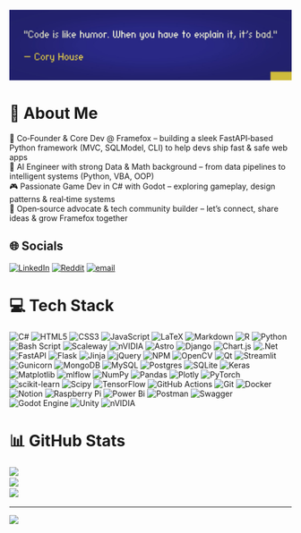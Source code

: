 
![banner](./banner.jpeg)
  
  
# 💫 About Me
🦊 Co‑Founder & Core Dev @ Framefox – building a sleek FastAPI‑based Python framework (MVC, SQLModel, CLI) to help devs ship fast & safe web apps<br>
🧠 AI Engineer with strong Data & Math background – from data pipelines to intelligent systems (Python, VBA, OOP)<br>
🎮 Passionate Game Dev in C# with Godot – exploring gameplay, design patterns & real‑time systems<br>
🤝 Open‑source advocate & tech community builder – let’s connect, share ideas & grow Framefox together


## 🌐 Socials
[![LinkedIn](https://img.shields.io/badge/LinkedIn-%230077B5.svg?logo=linkedin&logoColor=white)](https://linkedin.com/in/raphaël-leurond-b00640106) [![Reddit](https://img.shields.io/badge/Reddit-%23FF4500.svg?logo=Reddit&logoColor=white)](https://reddit.com/user/Pristine_Noise_9960) [![email](https://img.shields.io/badge/Email-D14836?logo=gmail&logoColor=white)](mailto:leurond.raphael@gmail.com) 

# 💻 Tech Stack
![C#](https://img.shields.io/badge/c%23-%23239120.svg?style=flat-square&logo=csharp&logoColor=white)
![HTML5](https://img.shields.io/badge/html5-%23E34F26.svg?style=flat-square&logo=html5&logoColor=white)
![CSS3](https://img.shields.io/badge/css3-%231572B6.svg?style=flat-square&logo=css3&logoColor=white)
![JavaScript](https://img.shields.io/badge/javascript-%23323330.svg?style=flat-square&logo=javascript&logoColor=%23F7DF1E)
![LaTeX](https://img.shields.io/badge/latex-%23008080.svg?style=flat-square&logo=latex&logoColor=white)
![Markdown](https://img.shields.io/badge/markdown-%23000000.svg?style=flat-square&logo=markdown&logoColor=white)
![R](https://img.shields.io/badge/r-%23276DC3.svg?style=flat-square&logo=r&logoColor=white)
![Python](https://img.shields.io/badge/python-3670A0?style=flat-square&logo=python&logoColor=ffdd54)
![Bash Script](https://img.shields.io/badge/bash_script-%23121011.svg?style=flat-square&logo=gnu-bash&logoColor=white)
![Scaleway](https://img.shields.io/badge/SCALEWAY-%234f0599.svg?style=flat-square&logo=scaleway&logoColor=white)
![nVIDIA](https://img.shields.io/badge/cuda-000000.svg?style=flat-square&logo=nVIDIA&logoColor=green)
![Astro](https://img.shields.io/badge/astro-%232C2052.svg?style=flat-square&logo=astro&logoColor=white)
![Django](https://img.shields.io/badge/django-%23092E20.svg?style=flat-square&logo=django&logoColor=white)
![Chart.js](https://img.shields.io/badge/chart.js-F5788D.svg?style=flat-square&logo=chart.js&logoColor=white)
![.Net](https://img.shields.io/badge/.NET-5C2D91?style=flat-square&logo=.net&logoColor=white)
![FastAPI](https://img.shields.io/badge/FastAPI-005571?style=flat-square&logo=fastapi)
![Flask](https://img.shields.io/badge/flask-%23000.svg?style=flat-square&logo=flask&logoColor=white)
![Jinja](https://img.shields.io/badge/jinja-white.svg?style=flat-square&logo=jinja&logoColor=black)
![jQuery](https://img.shields.io/badge/jquery-%230769AD.svg?style=flat-square&logo=jquery&logoColor=white)
![NPM](https://img.shields.io/badge/NPM-%23CB3837.svg?style=flat-square&logo=npm&logoColor=white)
![OpenCV](https://img.shields.io/badge/opencv-%23white.svg?style=flat-square&logo=opencv&logoColor=white)
![Qt](https://img.shields.io/badge/Qt-%23217346.svg?style=flat-square&logo=Qt&logoColor=white)
![Streamlit](https://img.shields.io/badge/Streamlit-%23FE4B4B.svg?style=flat-square&logo=streamlit&logoColor=white)
![Gunicorn](https://img.shields.io/badge/gunicorn-%298729.svg?style=flat-square&logo=gunicorn&logoColor=white)
![MongoDB](https://img.shields.io/badge/MongoDB-%234ea94b.svg?style=flat-square&logo=mongodb&logoColor=white)
![MySQL](https://img.shields.io/badge/mysql-4479A1.svg?style=flat-square&logo=mysql&logoColor=white)
![Postgres](https://img.shields.io/badge/postgres-%23316192.svg?style=flat-square&logo=postgresql&logoColor=white)
![SQLite](https://img.shields.io/badge/sqlite-%2307405e.svg?style=flat-square&logo=sqlite&logoColor=white)
![Keras](https://img.shields.io/badge/Keras-%23D00000.svg?style=flat-square&logo=Keras&logoColor=white)
![Matplotlib](https://img.shields.io/badge/Matplotlib-%23ffffff.svg?style=flat-square&logo=Matplotlib&logoColor=black)
![mlflow](https://img.shields.io/badge/mlflow-%23d9ead3.svg?style=flat-square&logo=numpy&logoColor=blue)
![NumPy](https://img.shields.io/badge/numpy-%23013243.svg?style=flat-square&logo=numpy&logoColor=white)
![Pandas](https://img.shields.io/badge/pandas-%23150458.svg?style=flat-square&logo=pandas&logoColor=white)
![Plotly](https://img.shields.io/badge/Plotly-%233F4F75.svg?style=flat-square&logo=plotly&logoColor=white)
![PyTorch](https://img.shields.io/badge/PyTorch-%23EE4C2C.svg?style=flat-square&logo=PyTorch&logoColor=white)
![scikit-learn](https://img.shields.io/badge/scikit--learn-%23F7931E.svg?style=flat-square&logo=scikit-learn&logoColor=white)
![Scipy](https://img.shields.io/badge/SciPy-%230C55A5.svg?style=flat-square&logo=scipy&logoColor=%white)
![TensorFlow](https://img.shields.io/badge/TensorFlow-%23FF6F00.svg?style=flat-square&logo=TensorFlow&logoColor=white)
![GitHub Actions](https://img.shields.io/badge/github%20actions-%232671E5.svg?style=flat-square&logo=githubactions&logoColor=white)
![Git](https://img.shields.io/badge/git-%23F05033.svg?style=flat-square&logo=git&logoColor=white)
![Docker](https://img.shields.io/badge/docker-%230db7ed.svg?style=flat-square&logo=docker&logoColor=white)
![Notion](https://img.shields.io/badge/Notion-%23000000.svg?style=flat-square&logo=notion&logoColor=white)
![Raspberry Pi](https://img.shields.io/badge/-Raspberry_Pi-C51A4A?style=flat-square&logo=Raspberry-Pi)
![Power Bi](https://img.shields.io/badge/power_bi-F2C811?style=flat-square&logo=powerbi&logoColor=black)
![Postman](https://img.shields.io/badge/Postman-FF6C37?style=flat-square&logo=postman&logoColor=white)
![Swagger](https://img.shields.io/badge/-Swagger-%23Clojure?style=flat-square&logo=swagger&logoColor=white)
![Godot Engine](https://img.shields.io/badge/GODOT-%23FFFFFF.svg?style=flat-square&logo=godot-engine)
![Unity](https://img.shields.io/badge/unity-%23000000.svg?style=flat-square&logo=unity&logoColor=white)
![nVIDIA](https://img.shields.io/badge/nVIDIA-%2376B900.svg?style=flat-square&logo=nVIDIA&logoColor=white)

# 📊 GitHub Stats
![](https://github-readme-stats.vercel.app/api?username=Vasulvius&theme=dark&hide_border=true&include_all_commits=false&count_private=false)<br/>
![](https://nirzak-streak-stats.vercel.app/?user=Vasulvius&theme=dark&hide_border=true)<br/>
![](https://github-readme-stats.vercel.app/api/top-langs/?username=Vasulvius&theme=dark&hide_border=true&include_all_commits=false&count_private=false&layout=compact)

---
[![](https://visitcount.itsvg.in/api?id=Vasulvius&icon=0&color=0)](https://visitcount.itsvg.in)

<!-- Proudly created with GPRM ( https://gprm.itsvg.in ) -->
